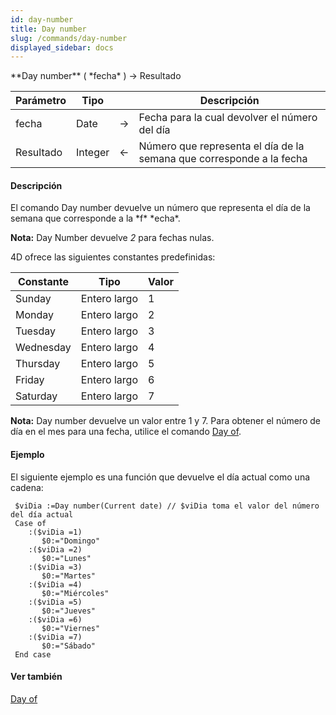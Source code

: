 ```yaml
---
id: day-number
title: Day number
slug: /commands/day-number
displayed_sidebar: docs
---
```


<!--REF #_command_.Day number.Syntax-->**Day number** ( *fecha* ) -> Resultado<!-- END REF-->
<!--REF #_command_.Day number.Params-->
| Parámetro | Tipo |  | Descripción |
| --- | --- | --- | --- |
| fecha | Date | &rarr; | Fecha para la cual devolver el número del día |
| Resultado | Integer | &larr; | Número que representa el día de la semana que corresponde a la fecha |

<!-- END REF-->

#### Descripción 

<!--REF #_command_.Day number.Summary-->El comando Day number devuelve un número que representa el día de la semana que corresponde a la *f* *echa*.<!-- END REF-->  

**Nota:** Day Number devuelve *2* para fechas nulas. 

4D ofrece las siguientes constantes predefinidas:

| Constante | Tipo         | Valor |
| --------- | ------------ | ----- |
| Sunday    | Entero largo | 1     |
| Monday    | Entero largo | 2     |
| Tuesday   | Entero largo | 3     |
| Wednesday | Entero largo | 4     |
| Thursday  | Entero largo | 5     |
| Friday    | Entero largo | 6     |
| Saturday  | Entero largo | 7     |

**Nota:** Day number devuelve un valor entre 1 y 7\. Para obtener el número de día en el mes para una fecha, utilice el comando [Day of](day-of.md "Day of").

#### Ejemplo 

El siguiente ejemplo es una función que devuelve el día actual como una cadena:

```4d
 $viDia :=Day number(Current date) // $viDia toma el valor del número del día actual
 Case of
    :($viDia =1)
       $0:="Domingo"
    :($viDia =2)
       $0:="Lunes"
    :($viDia =3)
       $0:="Martes"
    :($viDia =4)
       $0:="Miércoles"
    :($viDia =5)
       $0:="Jueves"
    :($viDia =6)
       $0:="Viernes"
    :($viDia =7)
       $0:="Sábado"
 End case
```

#### Ver también 

[Day of](day-of.md)  